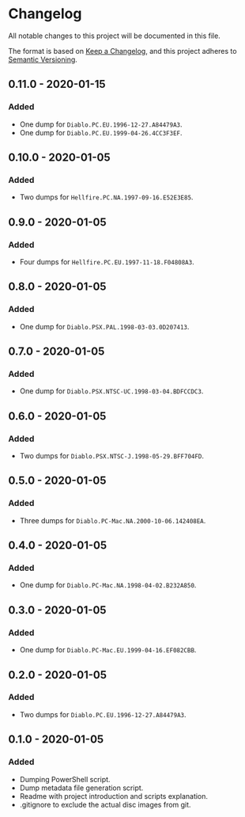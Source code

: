 # Changelog
All notable changes to this project will be documented in this file.

The format is based on [Keep a Changelog](https://keepachangelog.com/en/1.0.0/),
and this project adheres to [Semantic Versioning](https://semver.org/spec/v2.0.0.html).

## 0.11.0 - 2020-01-15
### Added
- One dump for `Diablo.PC.EU.1996-12-27.A84479A3`.
- One dump for `Diablo.PC.EU.1999-04-26.4CC3F3EF`.

## 0.10.0 - 2020-01-05
### Added
- Two dumps for `Hellfire.PC.NA.1997-09-16.E52E3E85`.

## 0.9.0 - 2020-01-05
### Added
- Four dumps for `Hellfire.PC.EU.1997-11-18.F04808A3`.

## 0.8.0 - 2020-01-05
### Added
- One dump for `Diablo.PSX.PAL.1998-03-03.0D207413`.

## 0.7.0 - 2020-01-05
### Added
- One dump for `Diablo.PSX.NTSC-UC.1998-03-04.BDFCCDC3`.

## 0.6.0 - 2020-01-05
### Added
- Two dumps for `Diablo.PSX.NTSC-J.1998-05-29.BFF704FD`.

## 0.5.0 - 2020-01-05
### Added
- Three dumps for `Diablo.PC-Mac.NA.2000-10-06.142408EA`.

## 0.4.0 - 2020-01-05
### Added
- One dump for `Diablo.PC-Mac.NA.1998-04-02.B232A850`.

## 0.3.0 - 2020-01-05
### Added
- One dump for `Diablo.PC-Mac.EU.1999-04-16.EF082CBB`.

## 0.2.0 - 2020-01-05
### Added
- Two dumps for `Diablo.PC.EU.1996-12-27.A84479A3`.

## 0.1.0 - 2020-01-05
### Added
- Dumping PowerShell script.
- Dump metadata file generation script.
- Readme with project introduction and scripts explanation.
- .gitignore to exclude the actual disc images from git.

